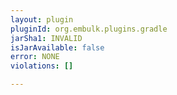 ```yaml
---
layout: plugin
pluginId: org.embulk.plugins.gradle
jarSha1: INVALID
isJarAvailable: false
error: NONE
violations: []

---
```

